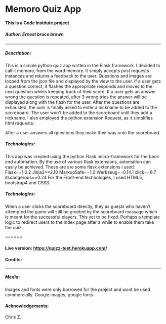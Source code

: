 # Memoro Quiz App



**This is a Code Institute project.**

##### *Author: Ernest bruce brown*

---

##### Description:

This is a simple python quiz app written in the Flask framework.
I decided to call it memoro, from the word memory.
It simply accepts post requests instances and returns a feedback to the user.
Questions and images are looped from the json file and displayed by the view to the user. 
if a user gets a question correct, it flashes the appropriate responds and moves to the next 
question whiles keeping track of their score. 
If a user gets an answer wrong the question is repeated, after 3 wrong tries the answer will be displayed along with the flash for the user.
After the questions are exhausted, the user is finally asked to enter a nickname to be added to the scoreboard.
The user won't be added to the scoreboard until they add a nickname.
I also employed the python extension Request, as it simplifies html requests.

After a user answers all questions they make their way unto the scoreboard.

##### Technologies:

This app was created using the python Flask micro-framework for the back-end automation.
By the use of various flask extensions, automation can easily be achieved. These are are some flask extensions i used:
Flask==1.0.2
Jinja2==2.10
MarkupSafe==1.0
Werkzeug==0.14.1
click==6.7
itsdangerous==0.24
For the Front-end technologies, I used HTML5, bootstrap4 and CSS3.

##### Technologies:

When a user clicks the scoreboard directly, they as guests who haven't attempted the game will still be greeted by the scoreboard message which is meant for the successful players. This yet to be fixed. Perhaps a template logic to redirect users to the index page after a while to enable them take the quiz.


======

#### Live version: https://quizz-test.herokuapp.com/

#### Credits:

---

##### Media:
Images and fonts were only borrowed for the project and wont be used commercially.
Google images, google fonts 

#### Acknowledgements:
Chris Z.



